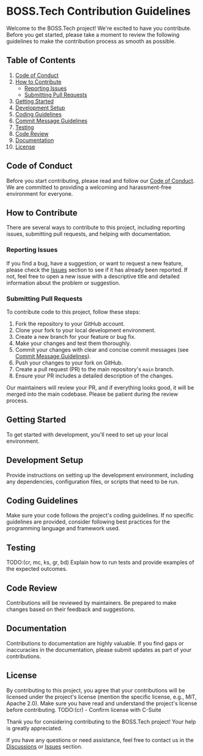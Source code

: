 # BOSS.Tech Contribution Guidelines

Welcome to the BOSS.Tech project! We're excited to have you contribute. Before you get started, please take a moment to review the following guidelines to make the contribution process as smooth as possible.

## Table of Contents

1. [Code of Conduct](#code-of-conduct)
2. [How to Contribute](#how-to-contribute)
    - [Reporting Issues](#reporting-issues)
    - [Submitting Pull Requests](#submitting-pull-requests)
3. [Getting Started](#getting-started)
4. [Development Setup](#development-setup)
5. [Coding Guidelines](#coding-guidelines)
6. [Commit Message Guidelines](#commit-message-guidelines)
7. [Testing](#testing)
8. [Code Review](#code-review)
9. [Documentation](#documentation)
10. [License](#license)

## Code of Conduct

Before you start contributing, please read and follow our [Code of Conduct](CODE_OF_CONDUCT.md). We are committed to providing a welcoming and harassment-free environment for everyone.

## How to Contribute

There are several ways to contribute to this project, including reporting issues, submitting pull requests, and helping with documentation.

### Reporting Issues

If you find a bug, have a suggestion, or want to request a new feature, please check the [Issues](https://github.com/your-username/repo-name/issues) section to see if it has already been reported. If not, feel free to open a new issue with a descriptive title and detailed information about the problem or suggestion.

### Submitting Pull Requests

To contribute code to this project, follow these steps:

1. Fork the repository to your GitHub account.
2. Clone your fork to your local development environment.
3. Create a new branch for your feature or bug fix.
4. Make your changes and test them thoroughly.
5. Commit your changes with clear and concise commit messages (see [Commit Message Guidelines](./commit-message-guidelines)).
6. Push your changes to your fork on GitHub.
7. Create a pull request (PR) to the main repository's `main` branch.
8. Ensure your PR includes a detailed description of the changes.

Our maintainers will review your PR, and if everything looks good, it will be merged into the main codebase. Please be patient during the review process.

## Getting Started

To get started with development, you'll need to set up your local environment.

## Development Setup

Provide instructions on setting up the development environment, including any dependencies, configuration files, or scripts that need to be run.

## Coding Guidelines

Make sure your code follows the project's coding guidelines. If no specific guidelines are provided, consider following best practices for the programming language and framework used.

## Testing

TODO:(cr, mc, ks, gr, bd) Explain how to run tests and provide examples of the expected outcomes.

## Code Review

Contributions will be reviewed by maintainers. Be prepared to make changes based on their feedback and suggestions.

## Documentation

Contributions to documentation are highly valuable. If you find gaps or inaccuracies in the documentation, please submit updates as part of your contributions.

## License

By contributing to this project, you agree that your contributions will be licensed under the project's license (mention the specific license, e.g., MIT, Apache 2.0). Make sure you have read and understand the project's license before contributing.
TODO:(cr) - Confirm license with C-Suite

Thank you for considering contributing to the BOSS.Tech project! Your help is greatly appreciated.

If you have any questions or need assistance, feel free to contact us in the [Discussions](https://github.com/your-username/repo-name/discussions) or [Issues](https://github.com/your-username/repo-name/issues) section.
